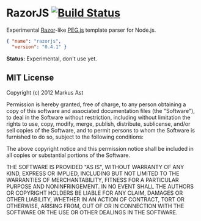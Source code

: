 # RazorJS [![Build Status](https://secure.travis-ci.org/rkusa/razorjs.png)](http://travis-ci.org/rkusa/razorjs)

Experimental [Razor](http://razorengine.codeplex.com/)-like [PEG.js](https://github.com/dmajda/pegjs) template parser for Node.js.


```json
{ "name": "razorjs",
  "version": "0.4.1" }
```

**Status:** Experimental, don't use yet.

## MIT License
Copyright (c) 2012 Markus Ast

Permission is hereby granted, free of charge, to any person obtaining a copy of this software and associated documentation files (the "Software"), to deal in the Software without restriction, including without limitation the rights to use, copy, modify, merge, publish, distribute, sublicense, and/or sell copies of the Software, and to permit persons to whom the Software is furnished to do so, subject to the following conditions:

The above copyright notice and this permission notice shall be included in all copies or substantial portions of the Software.

THE SOFTWARE IS PROVIDED "AS IS", WITHOUT WARRANTY OF ANY KIND, EXPRESS OR IMPLIED, INCLUDING BUT NOT LIMITED TO THE WARRANTIES OF MERCHANTABILITY, FITNESS FOR A PARTICULAR PURPOSE AND NONINFRINGEMENT. IN NO EVENT SHALL THE AUTHORS OR COPYRIGHT HOLDERS BE LIABLE FOR ANY CLAIM, DAMAGES OR OTHER LIABILITY, WHETHER IN AN ACTION OF CONTRACT, TORT OR OTHERWISE, ARISING FROM, OUT OF OR IN CONNECTION WITH THE SOFTWARE OR THE USE OR OTHER DEALINGS IN THE SOFTWARE.